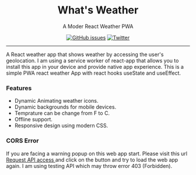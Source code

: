 <h1 align="center"> What's Weather </h1>
<p align="center"> A Moder React Weather PWA </p>
<p align="center">
<a href="https://github.com/Starboy-Sharma/react-weather-pwa/issues"><img alt="GitHub issues" src="https://img.shields.io/github/issues/Starboy-Sharma/react-weather-pwa"></a>
  <a href="https://twitter.com/intent/tweet?text=Wow:&url=https%3A%2F%2Fgithub.com%2FStarboy-Sharma%2Freact-weather-pwa"><img alt="Twitter" src="https://img.shields.io/twitter/url?style=social&url=https%3A%2F%2Ftwitter.com%2F%40Pankaj_sharma43"></a>
</p>
<hr>
<p>
A React weather app that shows weather by accessing the user's geolocation. I am using a service worker of react-app that allows you to install this app in your device and provide native app experience. This is a simple PWA react weather App with react hooks useState and useEffect.
</p>

### Features

* Dynamic Animating weather icons.
* Dynamic backgrounds for mobile devices.
* Temprature can be change from F to C.
* Offline support.
* Responsive design using modern CSS.

### CORS Error
If you are facing a warning popup on this web app start. Please visit this url <a href="https://cors-anywhere.herokuapp.com/corsdemo"> Request API access </a> and click on the button and try to load the web app again.
I am using testing API which may throw error 403 (Forbidden).
